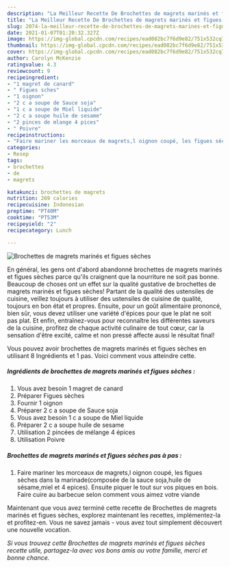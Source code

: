 ```yaml
---
description: "La Meilleur Recette De Brochettes de magrets marinés et figues sèches"
title: "La Meilleur Recette De Brochettes de magrets marinés et figues sèches"
slug: 2074-la-meilleur-recette-de-brochettes-de-magrets-marines-et-figues-seches
date: 2021-01-07T01:20:32.327Z
image: https://img-global.cpcdn.com/recipes/ead082bc7f6d9e82/751x532cq70/brochettes-de-magrets-marines-et-figues-seches-photo-principale-de-la-recette.jpg
thumbnail: https://img-global.cpcdn.com/recipes/ead082bc7f6d9e82/751x532cq70/brochettes-de-magrets-marines-et-figues-seches-photo-principale-de-la-recette.jpg
cover: https://img-global.cpcdn.com/recipes/ead082bc7f6d9e82/751x532cq70/brochettes-de-magrets-marines-et-figues-seches-photo-principale-de-la-recette.jpg
author: Carolyn McKenzie
ratingvalue: 4.3
reviewcount: 9
recipeingredient:
- "1 magret de canard"
- " Figues sches"
- "1 oignon"
- "2 c a soupe de Sauce soja"
- "1 c a soupe de Miel liquide"
- "2 c a soupe huile de sesame"
- "2 pinces de mlange 4 pices"
- " Poivre"
recipeinstructions:
- "Faire mariner les morceaux de magrets,l oignon coupé, les figues sèches dans la marinade(composée de la sauce soja,huile de sésame,miel et 4 epices). Ensuite piquer le tout sur vos piques en bois. Faire cuire au barbecue selon comment vous aimez votre viande"
categories:
- Resep
tags:
- brochettes
- de
- magrets

katakunci: brochettes de magrets 
nutrition: 269 calories
recipecuisine: Indonesian
preptime: "PT40M"
cooktime: "PT53M"
recipeyield: "2"
recipecategory: Lunch

---
```



![Brochettes de magrets marinés et figues sèches](https://img-global.cpcdn.com/recipes/ead082bc7f6d9e82/751x532cq70/brochettes-de-magrets-marines-et-figues-seches-photo-principale-de-la-recette.jpg)

En général, les gens ont d'abord abandonné brochettes de magrets marinés et figues sèches parce qu'ils craignent que la nourriture ne soit pas bonne. Beaucoup de choses ont un effet sur la qualité gustative de brochettes de magrets marinés et figues sèches! Partant de la qualité des ustensiles de cuisine, veillez toujours à utiliser des ustensiles de cuisine de qualité, toujours en bon état et propres. Ensuite, pour un goût alimentaire prononcé, bien sûr, vous devez utiliser une variété d'épices pour que le plat ne soit pas plat. Et enfin, entraînez-vous pour reconnaître les différentes saveurs de la cuisine, profitez de chaque activité culinaire de tout cœur, car la sensation d'être excité, calme et non pressé affecte aussi le résultat final!

<!--inarticleads1-->

Vous pouvez avoir brochettes de magrets marinés et figues sèches en utilisant 8 Ingrédients et 1 pas. Voici comment vous atteindre cette.

##### Ingrédients de brochettes de magrets marinés et figues sèches :

1. Vous avez besoin 1 magret de canard
1. Préparer  Figues sèches
1. Fournir 1 oignon
1. Préparer 2 c a soupe de Sauce soja
1. Vous avez besoin 1 c a soupe de Miel liquide
1. Préparer 2 c a soupe huile de sesame
1. Utilisation 2 pincées de mélange 4 épices
1. Utilisation  Poivre




<!--inarticleads2-->

##### Brochettes de magrets marinés et figues sèches pas à pas :

1. Faire mariner les morceaux de magrets,l oignon coupé, les figues sèches dans la marinade(composée de la sauce soja,huile de sésame,miel et 4 epices). Ensuite piquer le tout sur vos piques en bois. Faire cuire au barbecue selon comment vous aimez votre viande




<!--inarticleads1-->

<p>
Maintenant que vous avez terminé cette recette de Brochettes de magrets marinés et figues sèches, explorez maintenant les recettes, implémentez-la et profitez-en. Vous ne savez jamais - vous avez tout simplement découvert une nouvelle vocation.
</p>

<p>
<i>Si vous trouvez cette Brochettes de magrets marinés et figues sèches recette utile, partagez-la avec vos bons amis ou votre famille, merci et bonne chance.</i>
</p>
